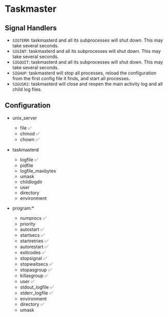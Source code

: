 # Taskmaster

## Signal Handlers

- `SIGTERM`: taskmasterd and all its subprocesses will shut down. This may take several seconds.
- `SIGINT`: taskmasterd and all its subprocesses will shut down. This may take several seconds.
- `SIGQUIT`: taskmasterd and all its subprocesses will shut down. This may take several seconds.
- `SIGHUP`: taskmasterd will stop all processes, reload the configuration from the first config file it finds, and start all processes.
- `SIGUSR2`: taskmasterd will close and reopen the main activity log and all child log files.

## Configuration

- unix_server
	- file ✅
	- chmod ✅
	- chown ✅

- taskmasterd
	- logfile ✅
	- pidfile
	- logfile_maxbytes
	- umask
	- childlogdir
	- user
	- directory
	- environment

- program:*
	<!-- - process_name -->
	- numprocs ✅
	- priority
	- autostart ✅
	- startsecs ✅
	- startretries ✅
	- autorestart ✅
	- exitcodes ✅
	- stopsignal ✅
	- stopwaitsecs ✅
	- stopasgroup ✅
	- killasgroup ✅
	- user ✅
	- stdout_logfile ✅
	- stderr_logfile ✅
	- environment
	- directory ✅
	- umask